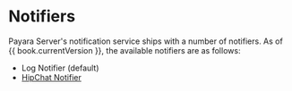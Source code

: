 # Notifiers

Payara Server's notification service ships with a number of notifiers. As of {{ book.currentVersion }}, the available notifiers are as follows:

* Log Notifier (default)
* [HipChat Notifier](hipchat-notifier.md)